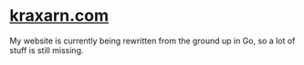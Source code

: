 # [kraxarn.com](https://kraxarn.com)
My website is currently being rewritten from the ground up in Go, so a lot of stuff is still missing.